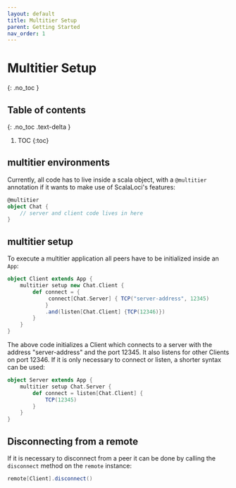 ```yaml
---
layout: default
title: Multitier Setup
parent: Getting Started
nav_order: 1
---
```

# Multitier Setup
{: .no_toc }


## Table of contents
{: .no_toc .text-delta }

1. TOC
{:toc}

## multitier environments
Currently, all code has to live inside a scala object, with a `@multitier` annotation if it wants to make use of ScalaLoci's features:
```scala
@multitier
object Chat {
    // server and client code lives in here
}
```
## multitier setup
To execute a multitier application all peers have to be initialized inside an `App`:
```scala
object Client extends App {
    multitier setup new Chat.Client {
        def connect = {
             connect[Chat.Server] { TCP("server-address", 12345)
            }
            .and(listen[Chat.Client] {TCP(12346)})
        }
    }
}
```
The above code initializes a Client which connects to a server with the address "server-address" and the port 12345. It also listens
for other Clients on port 12346. If it is only necessary to connect or listen, a shorter syntax can be used:
```scala
object Server extends App {
    multitier setup Chat.Server {
        def connect = listen[Chat.Client] {
            TCP(12345)
        }
    }
}
```


## Disconnecting from a remote
If it is necessary to disconnect from a peer it can be done by calling the `disconnect` method on the `remote` instance:
```scala
remote[Client].disconnect()
```
